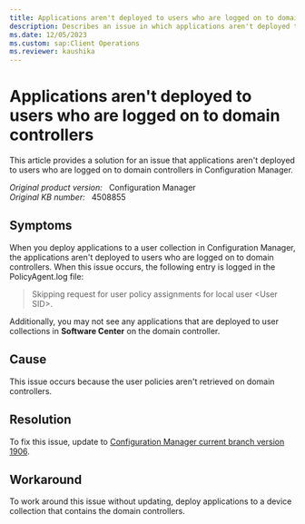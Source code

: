 ```yaml
---
title: Applications aren't deployed to users who are logged on to domain controllers
description: Describes an issue in which applications aren't deployed to users who are logged on to domain controllers because user policies aren't retrieved.
ms.date: 12/05/2023
ms.custom: sap:Client Operations
ms.reviewer: kaushika
---
```

# Applications aren't deployed to users who are logged on to domain controllers

This article provides a solution for an issue that applications aren't deployed to users who are logged on to domain controllers in Configuration Manager.

_Original product version:_ &nbsp; Configuration Manager  
_Original KB number:_ &nbsp; 4508855

## Symptoms

When you deploy applications to a user collection in Configuration Manager, the applications aren't deployed to users who are logged on to domain controllers. When this issue occurs, the following entry is logged in the PolicyAgent.log file:

> Skipping request for user policy assignments for local user \<User SID>.

Additionally, you may not see any applications that are deployed to user collections in **Software Center** on the domain controller.

## Cause

This issue occurs because the user policies aren't retrieved on domain controllers.

## Resolution

To fix this issue, update to [Configuration Manager current branch version 1906](/mem/configmgr/core/plan-design/changes/whats-new-in-version-1906).

## Workaround

To work around this issue without updating, deploy applications to a device collection that contains the domain controllers.
